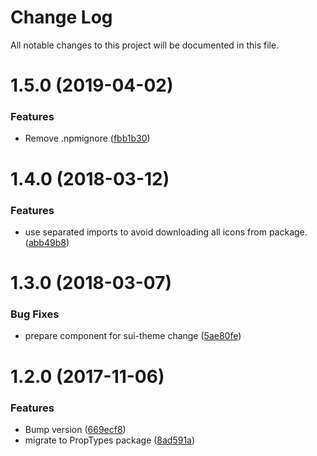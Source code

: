 # Change Log

All notable changes to this project will be documented in this file.

<a name="1.5.0"></a>
# 1.5.0 (2019-04-02)


### Features

* Remove .npmignore ([fbb1b30](https://github.com/SUI-Components/schibsted-spain-components/commit/fbb1b30))



<a name="1.4.0"></a>
# 1.4.0 (2018-03-12)


### Features

* use separated imports to avoid downloading all icons from package. ([abb49b8](https://github.com/SUI-Components/schibsted-spain-components/commit/abb49b8))



<a name="1.3.0"></a>
# 1.3.0 (2018-03-07)


### Bug Fixes

* prepare component for sui-theme change ([5ae80fe](https://github.com/SUI-Components/schibsted-spain-components/commit/5ae80fe))



<a name="1.2.0"></a>
# 1.2.0 (2017-11-06)


### Features

* Bump version ([669ecf8](https://github.com/SUI-Components/schibsted-spain-components/commit/669ecf8))
* migrate to PropTypes package ([8ad591a](https://github.com/SUI-Components/schibsted-spain-components/commit/8ad591a))



